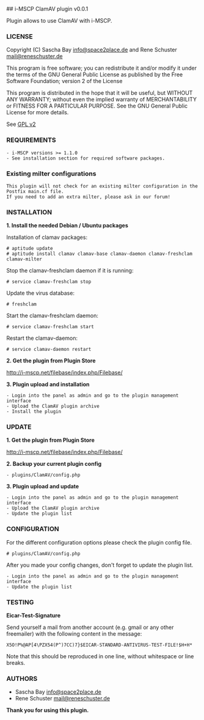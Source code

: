 ## i-MSCP ClamAV plugin v0.0.1

Plugin allows to use ClamAV with i-MSCP.

### LICENSE

Copyright (C) Sascha Bay <info@space2place.de> and Rene Schuster <mail@reneschuster.de>

This program is free software; you can redistribute it and/or modify
it under the terms of the GNU General Public License as published by
the Free Software Foundation; version 2 of the License

This program is distributed in the hope that it will be useful,
but WITHOUT ANY WARRANTY; without even the implied warranty of
MERCHANTABILITY or FITNESS FOR A PARTICULAR PURPOSE.  See the
GNU General Public License for more details.

See [GPL v2](http://www.gnu.org/licenses/gpl-2.0.html "GPL v2")

### REQUIREMENTS

	- i-MSCP versions >= 1.1.0
	- See installation section for required software packages.
	
### Existing milter configurations

	This plugin will not check for an existing milter configuration in the Postfix main.cf file.
	If you need to add an extra milter, please ask in our forum!

### INSTALLATION

**1. Install the needed Debian / Ubuntu packages**

Installation of clamav packages:

	# aptitude update
	# aptitude install clamav clamav-base clamav-daemon clamav-freshclam clamav-milter
	
Stop the clamav-freshclam daemon if it is running:

	# service clamav-freshclam stop
	
Update the virus database:

	# freshclam
	
Start the clamav-freshclam daemon:

	# service clamav-freshclam start
	
Restart the clamav-daemon:

	# service clamav-daemon restart
	
**2. Get the plugin from Plugin Store**

http://i-mscp.net/filebase/index.php/Filebase/
	
**3. Plugin upload and installation**

	- Login into the panel as admin and go to the plugin management interface
	- Upload the ClamAV plugin archive
	- Install the plugin

### UPDATE

**1. Get the plugin from Plugin Store**

http://i-mscp.net/filebase/index.php/Filebase/

**2. Backup your current plugin config**

	- plugins/ClamAV/config.php
	
**3. Plugin upload and update**

	- Login into the panel as admin and go to the plugin management interface
	- Upload the ClamAV plugin archive
	- Update the plugin list

### CONFIGURATION

For the different configuration options please check the plugin config file.

	# plugins/ClamAV/config.php
	
After you made your config changes, don't forget to update the plugin list.

	- Login into the panel as admin and go to the plugin management interface
	- Update the plugin list
	
### TESTING

**Eicar-Test-Signature**

Send yourself a mail from another account (e.g. gmail or any other freemailer) with the following content in the message:
	
	X5O!P%@AP[4\PZX54(P^)7CC)7}$EICAR-STANDARD-ANTIVIRUS-TEST-FILE!$H+H*
	
Note that this should be reproduced in one line, without whitespace or line breaks.
	
### AUTHORS

 - Sascha Bay <info@space2place.de>
 - Rene Schuster <mail@reneschuster.de>

**Thank you for using this plugin.**

